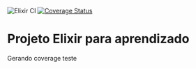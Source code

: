 ![Elixir CI](https://github.com/everaldofilho/elixir_coverage/workflows/Elixir%20CI/badge.svg)
[![Coverage Status](https://coveralls.io/repos/github/everaldofilho/elixir_coverage/badge.svg?branch=main)](https://coveralls.io/github/everaldofilho/elixir_coverage?branch=main)

# Projeto Elixir para aprendizado

Gerando coverage teste
